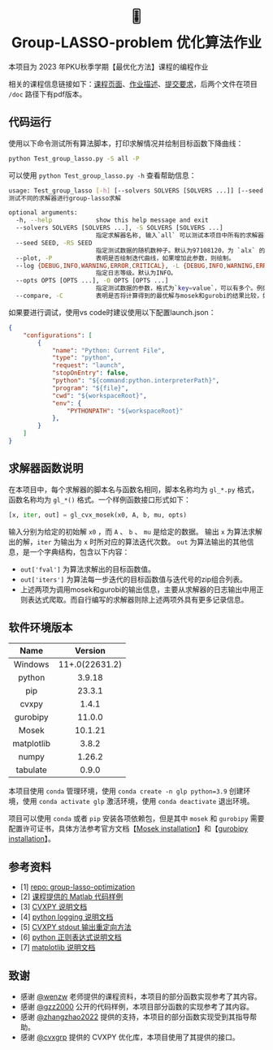 # <div align=center>🎚️<br>Group-LASSO-problem 优化算法作业 </div>

本项目为 2023 年PKU秋季学期【最优化方法】课程的编程作业

相关的课程信息链接如下：[课程页面](http://faculty.bicmr.pku.edu.cn/~wenzw/opt-2023-fall.html)、[作业描述](http://faculty.bicmr.pku.edu.cn/~wenzw/opt2015/homework5g.pdf)、[提交要求](http://faculty.bicmr.pku.edu.cn/~wenzw/opt2015/homework5-req.pdf)，后两个文件在项目 `/doc` 路径下有pdf版本。

## 代码运行

使用以下命令测试所有算法脚本，打印求解情况并绘制目标函数下降曲线：

```bash
python Test_group_lasso.py -S all -P
```

可以使用 `python Test_group_lasso.py -h` 查看帮助信息：

```bash
usage: Test_group_lasso [-h] [--solvers SOLVERS [SOLVERS ...]] [--seed SEED] [--plot] [--log {DEBUG,INFO,WARNING,ERROR,CRITICAL}] [--opts OPTS [OPTS ...]] [--compare]
测试不同的求解器进行group-lasso求解

optional arguments:
  -h, --help            show this help message and exit
  --solvers SOLVERS [SOLVERS ...], -S SOLVERS [SOLVERS ...]
                        指定求解器名称, 输入`all` 可以测试本项目中所有的求解器函数。默认填充为 `['gl_cvx_gurobi', 'gl_cvx_mosek']` 这两个求解器。
  --seed SEED, -RS SEED
                        指定测试数据的随机数种子。默认为97108120，为 `alx` 的ASCII码依次排列。
  --plot, -P            表明是否绘制迭代曲线，如果增加此参数，则绘制。
  --log {DEBUG,INFO,WARNING,ERROR,CRITICAL}, -L {DEBUG,INFO,WARNING,ERROR,CRITICAL}
                        指定日志等级。默认为INFO。
  --opts OPTS [OPTS ...], -O OPTS [OPTS ...]
                        指定测试数据的参数，格式为`key=value`，可以有多个。例如 `-O ALM_dual={'maxit':60, 'maxit_inn':30} testData={'m'=256, 'n':512}` 。默认为空。
  --compare, -C         表明是否将计算得到的最优解与mosek和gurobi的结果比较，如果增加此参数，则比较。
```

如果要进行调试，使用vs code时建议使用以下配置launch.json：

```json
{
    "configurations": [
        {
            "name": "Python: Current File",
            "type": "python",
            "request": "launch",
            "stopOnEntry": false,
            "python": "${command:python.interpreterPath}",
            "program": "${file}",
            "cwd": "${workspaceRoot}",
            "env": {
                "PYTHONPATH": "${workspaceRoot}"
            },
        }
    ]
}
```

## 求解器函数说明

在本项目中，每个求解器的脚本名与函数名相同，脚本名称均为 `gl_*.py` 格式，函数名称均为 `gl_*()` 格式。一个样例函数接口形式如下：

```python
[x, iter, out] = gl_cvx_mosek(x0, A, b, mu, opts)
```

输入分别为给定的初始解 `x0` ，而 `A` 、 `b` 、 `mu` 是给定的数据。
输出 `x` 为算法求解出的解，`iter` 为输出为 `x` 时所对应的算法迭代次数。 `out` 为算法输出的其他信息，是一个字典结构，包含以下内容：

- `out['fval']` 为算法求解出的目标函数值。
- `out['iters']` 为算法每一步迭代的目标函数值与迭代号的zip组合列表。
- 上述两项为调用mosek和gurobi的输出信息，主要从求解器的日志输出中用正则表达式爬取。而自行编写的求解器则除上述两项外具有更多记录信息。

## 软件环境版本

| **Name** | **Version** |
| :------------: | :---------------: |
|    Windows    |  11+.0(22631.2)  |
|     python     |      3.9.18      |
|      pip      |      23.3.1      |
|     cvxpy     |       1.4.1       |
|    gurobipy    |      11.0.0      |
|     Mosek     |      10.1.21      |
|   matplotlib   |       3.8.2       |
|     numpy     |      1.26.2      |
|    tabulate    |       0.9.0       |

本项目使用 `conda` 管理环境，使用 `conda create -n glp python=3.9` 创建环境，使用 `conda activate glp` 激活环境，使用 `conda deactivate` 退出环境。

项目可以使用 `conda` 或者 `pip` 安装各项依赖包，但是其中 `mosek` 和 `gurobipy` 需要配置许可证书，具体方法参考官方文档【[Mosek installation](https://docs.mosek.com/latest/install/installation.html)】和【[gurobipy installation](https://support.gurobi.com/hc/en-us/articles/360044290292)】。

## 参考资料

- [1] [repo: group-lasso-optimization](https://github.com/gzz2000/group-lasso-optimization)
- [2] [课程提供的 Matlab 代码样例](http://faculty.bicmr.pku.edu.cn/~wenzw/optbook/pages/contents/contents.html)
- [3] [CVXPY 说明文档](https://www.cvxpy.org/index.html)
- [4] [python logging 说明文档](https://docs.python.org/3/howto/logging-cookbook.html)
- [5] [CVXPY stdout 输出重定向方法](https://stackoverflow.com/questions/68863458/modifying-existing-logger-configuration-of-a-python-package)
- [6] [python 正则表达式说明文档](https://docs.python.org/3/library/re.html)
- [7] [matplotlib 说明文档](https://matplotlib.org/stable/contents.html)

## 致谢

- 感谢 [@wenzw](http://faculty.bicmr.pku.edu.cn/~wenzw/) 老师提供的课程资料，本项目的部分函数实现参考了其内容。
- 感谢 [@gzz2000](https://github.com/gzz2000/) 公开的代码样例，本项目部分函数的实现参考了其内容。
- 感谢 [@zhangzhao2022](https://github.com/zhangzhao2022/) 提供的支持，本项目的部分函数实现受到其指导帮助。
- 感谢 [@cvxgrp](https://github.com/cvxgrp/) 提供的 CVXPY 优化库，本项目使用了其提供的接口。
